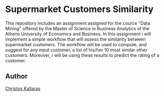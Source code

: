 # Supermarket Customers Similarity

This repository includes an assignment assigned for the cource "Data Mining" offered by the Master of Science in Business Analytics of the Athens University of Economics and Business. In this assignment i will implement a simple workflow that will assess the similarity between supermarket customers. The workflow will be used to compute, and suggest
for any input customer, a list of his/her 10 most similar other customers. Moreover, i will be using these results to predict the rating of a customer. 

## Author

<a href="https://github.com/chriskal96">Christos Kallaras</a>
